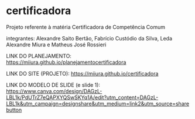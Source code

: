 # certificadora
Projeto referente à matéria Certificadora de Competência Comum

integrantes:  Alexandre Saito Bertão, Fabrício Custódio da Silva, Leda Alexandre Miura e Matheus José Rossieri


LINK DO PLANEJAMENTO: https://miiura.github.io/planejamentocertificadora

LINK DO SITE (PROJETO): https://miiura.github.io/certificadora

LINK DO MODELO DE SLIDE (e slide 1): https://www.canva.com/design/DAGzL-LBL1k/PdUTrZ7eQAPXYQSwSKYq1A/edit?utm_content=DAGzL-LBL1k&utm_campaign=designshare&utm_medium=link2&utm_source=sharebutton
